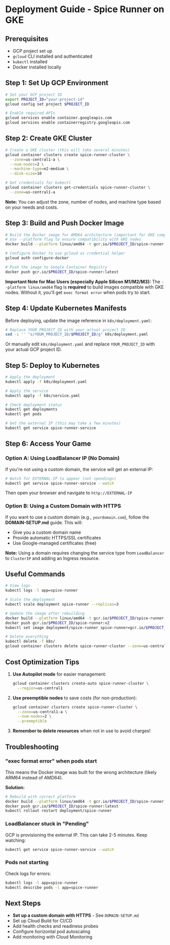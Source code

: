 # Deployment Guide - Spice Runner on GKE

## Prerequisites
- GCP project set up
- `gcloud` CLI installed and authenticated
- `kubectl` installed
- Docker installed locally

## Step 1: Set Up GCP Environment

```bash
# Set your GCP project ID
export PROJECT_ID="your-project-id"
gcloud config set project $PROJECT_ID

# Enable required APIs
gcloud services enable container.googleapis.com
gcloud services enable containerregistry.googleapis.com
```

## Step 2: Create GKE Cluster

```bash
# Create a GKE cluster (this will take several minutes)
gcloud container clusters create spice-runner-cluster \
  --zone=us-central1-a \
  --num-nodes=2 \
  --machine-type=e2-medium \
  --disk-size=10

# Get credentials for kubectl
gcloud container clusters get-credentials spice-runner-cluster \
  --zone=us-central1-a
```

**Note:** You can adjust the zone, number of nodes, and machine type based on your needs and costs.

## Step 3: Build and Push Docker Image

```bash
# Build the Docker image for AMD64 architecture (important for GKE compatibility)
# Use --platform flag to ensure compatibility with GKE nodes
docker build --platform linux/amd64 -t gcr.io/$PROJECT_ID/spice-runner:latest .

# Configure Docker to use gcloud as credential helper
gcloud auth configure-docker

# Push the image to Google Container Registry
docker push gcr.io/$PROJECT_ID/spice-runner:latest
```

**Important Note for Mac Users (especially Apple Silicon M1/M2/M3):** The `--platform linux/amd64` flag is **required** to build images compatible with GKE nodes. Without it, you'll get `exec format error` when pods try to start.

## Step 4: Update Kubernetes Manifests

Before deploying, update the image reference in `k8s/deployment.yaml`:

```bash
# Replace YOUR_PROJECT_ID with your actual project ID
sed -i '' "s/YOUR_PROJECT_ID/$PROJECT_ID/g" k8s/deployment.yaml
```

Or manually edit `k8s/deployment.yaml` and replace `YOUR_PROJECT_ID` with your actual GCP project ID.

## Step 5: Deploy to Kubernetes

```bash
# Apply the deployment
kubectl apply -f k8s/deployment.yaml

# Apply the service
kubectl apply -f k8s/service.yaml

# Check deployment status
kubectl get deployments
kubectl get pods

# Get the external IP (this may take a few minutes)
kubectl get service spice-runner-service
```

## Step 6: Access Your Game

### Option A: Using LoadBalancer IP (No Domain)

If you're not using a custom domain, the service will get an external IP:

```bash
# Watch for EXTERNAL-IP to appear (not <pending>)
kubectl get service spice-runner-service --watch
```

Then open your browser and navigate to `http://EXTERNAL-IP`

### Option B: Using a Custom Domain with HTTPS

If you want to use a custom domain (e.g., `yourdomain.com`), follow the **DOMAIN-SETUP.md** guide. This will:
- Give you a custom domain name
- Provide automatic HTTPS/SSL certificates
- Use Google-managed certificates (free)

**Note:** Using a domain requires changing the service type from `LoadBalancer` to `ClusterIP` and adding an Ingress resource.

## Useful Commands

```bash
# View logs
kubectl logs -l app=spice-runner

# Scale the deployment
kubectl scale deployment spice-runner --replicas=3

# Update the image after rebuilding
docker build --platform linux/amd64 -t gcr.io/$PROJECT_ID/spice-runner:v2 .
docker push gcr.io/$PROJECT_ID/spice-runner:v2
kubectl set image deployment/spice-runner spice-runner=gcr.io/$PROJECT_ID/spice-runner:v2

# Delete everything
kubectl delete -f k8s/
gcloud container clusters delete spice-runner-cluster --zone=us-central1-a
```

## Cost Optimization Tips

1. **Use Autopilot mode** for easier management:
   ```bash
   gcloud container clusters create-auto spice-runner-cluster \
     --region=us-central1
   ```

2. **Use preemptible nodes** to save costs (for non-production):
   ```bash
   gcloud container clusters create spice-runner-cluster \
     --zone=us-central1-a \
     --num-nodes=2 \
     --preemptible
   ```

3. **Remember to delete resources** when not in use to avoid charges!

## Troubleshooting

### "exec format error" when pods start
This means the Docker image was built for the wrong architecture (likely ARM64 instead of AMD64).

**Solution:**
```bash
# Rebuild with correct platform
docker build --platform linux/amd64 -t gcr.io/$PROJECT_ID/spice-runner:latest .
docker push gcr.io/$PROJECT_ID/spice-runner:latest
kubectl rollout restart deployment/spice-runner
```

### LoadBalancer stuck in "Pending"
GCP is provisioning the external IP. This can take 2-5 minutes. Keep watching:
```bash
kubectl get service spice-runner-service --watch
```

### Pods not starting
Check logs for errors:
```bash
kubectl logs -l app=spice-runner
kubectl describe pods -l app=spice-runner
```

## Next Steps

- **Set up a custom domain with HTTPS** - See `DOMAIN-SETUP.md`
- Set up Cloud Build for CI/CD
- Add health checks and readiness probes
- Configure horizontal pod autoscaling
- Add monitoring with Cloud Monitoring

